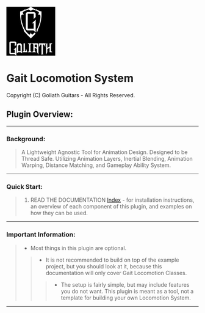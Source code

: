 ![](Assets/Images/Goliath_Logo.jpg#Small-Image)
# Gait Locomotion System
Copyright (C) Goliath Guitars - All Rights Reserved.

## **Plugin Overview:**
---
### **Background:**
> A Lightweight Agnostic Tool for Animation Design. Designed to be Thread Safe. Utilizing Animation Layers, Inertial Blending, Animation Warping, Distance Matching, and Gameplay Ability System.
---
### **Quick Start:**
> 1. READ THE DOCUMENTATION [Index](https://github.com/GoliathGuitars/GaitLocomotionSystem/blob/main/index.md) - for installation instructions, an overview of each component of this plugin, and examples on how they can be used.
---
### **Important Information:**
> - Most things in this plugin are optional. 
>> - It is not recommended to build on top of the example project, but you should look at it, because this documentation will only cover Gait Locomotion Classes. 
>>> - The setup is fairly simple, but may include features you do not want. This plugin is meant as a tool, not a template for building your own Locomotion System.
---
